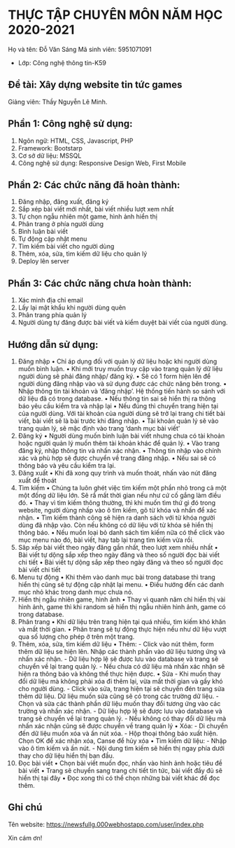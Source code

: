 
# THỰC TẬP CHUYÊN MÔN NĂM HỌC 2020-2021
Họ và tên: Đỗ Văn Sáng
Mã sinh viên: 5951071091
     
* Lớp: Công nghệ thông tin-K59

## Đề tài: Xây dựng website tin tức games
Giảng viên: Thầy Nguyễn Lê Minh. 

## Phần 1: Công nghệ sử dụng:
1. Ngôn ngữ: HTML, CSS, Javascript, PHP
2. Framework: Bootstarp
3. Cơ sở dữ liệu: MSSQL
4. Công nghệ sử dụng: Responsive Design Web, First Mobile
  
## Phần 2: Các chức năng đã hoàn thành:
1. Đăng nhập, đăng xuất, đăng ký
2. Sắp xép bài viết mới nhất, bài viết nhiều lượt xem nhất
3. Tự chọn ngẫu nhiên một game, hình ảnh hiển thị
4. Phân trang ở phía người dùng
5. Bình luận bài viết
6. Tự động cập nhật menu
7. Tìm kiếm bài viết cho người dùng
8. Thêm, xóa, sửa, tìm kiếm dữ liệu cho quản lý
9. Deploy lên server

## Phần 3: Các chức năng chưa hoàn thành:
1. Xác minh địa chỉ email
2. Lấy lại mật khẩu khi người dùng quên
3. Phân trang phía quản lý
4. Người dùng tự đăng được bài viết và kiểm duyệt bài viết của người dùng.

## Hướng dẫn sử dụng:
1. Đăng nhập
    •	Chỉ áp dụng đối với quản lý dữ liệu hoặc khi người dùng muốn bình luận.
    •	Khi mới truy muốn truy cập vào trang quản lý dữ liệu người dùng sẽ phải đăng nhập/ đăng ký.
    •	Sẽ có 1 form hiện lên để người dùng đăng nhập vào và sử dụng được các chức năng bên trong.
    •	Nhập thông tin tài khoản và ‘đăng nhập’. Hệ thống tiến hành so sánh với dữ liệu đã có trong database. 
    •	Nếu thông tin sai sẽ hiển thị ra thông báo yêu cầu kiểm tra và nhập lại
    •	Nếu đúng thì chuyển trang hiện tại của người dùng. Với tài khoản của người dùng sẽ trở lại trang chi tiết bài viết, bài viết sẽ là bài trước khi đăng nhập.
    •	Tài khoản quản lý sẽ vào trang quản lý, sẽ mặc định vào trang ‘danh mục bài viết’
2. Đăng ký
    •	Người dùng muốn bình luận bài viết nhưng chưa có tài khoản hoặc người quản lý muốn thêm tài khoản khác để quản lý.
    •	Vào trang đăng ký, nhập thông tin và nhấn xác nhận.
    •	Thông tin nhập vào chính xác và phù hợp sẽ được chuyển về trang đăng nhập.
    •	Nếu sai sẽ có thông báo và yêu cầu kiểm tra lại.
3. Đăng xuất
    •	Khi đã xong quy trình và muốn thoát, nhấn vào nút đăng xuất để thoát
4. Tìm kiếm
    •	Chúng ta luôn ghét việc tìm kiếm một phần nhỏ trong cả một một đống dữ liệu lớn. Sẽ rẩ mất thời gian nếu như cứ cố gắng làm điều đó.
    •	Thay vì tìm kiếm thông thường, thì khi muốn tìm thứ gì đó trong website, người dùng nhấp vào ô tìm kiếm, gõ từ khóa và nhấn để xác nhận.
    •	Tìm kiếm thành công sẽ hiện ra danh sách với từ khóa người dùng đã nhập vào. Còn nếu không có dữ liệu với từ khóa sẽ hiển thị thông báo.
    •	Nếu muốn loại bỏ danh sách tìm kiếm nữa có thể click vào mục menu nào đó, bài viết, hay tab lại trang tìm kiếm vừa rồi.
5. Săp xếp bài viết theo ngày đăng gần nhất, theo lượt xem nhiều nhất
    •	Bài viết tự dộng sắp xếp theo ngày đăng và theo số người đọc bài viết chi tiết
    •	Bài viết tự dộng sắp xếp theo ngày đăng và theo số người đọc bài viết chi tiết
6. Menu tự động
    •	Khi thêm vào danh mục bài trong database thì trang hiển thị cũng sẽ tự động cập nhật lại menu.
    •	Điều hướng đến các danh mục nhỏ khác trong danh mục chưa nó.
7. Hiển thị ngẫu nhiên game, hình ảnh
    •	Thay vì quanh năm chỉ hiển thị vài hình ảnh, game thì khi random sẽ hiển thị ngẫu nhiên hình ảnh, game có trong database.
8. Phân trang
    •	Khi dữ liệu trên  trang hiện tại quá nhiều, tìm kiếm khó khăn và mất thời gian.
    •	Phân trang sẽ tự động thực hiện nếu như dữ liệu vượt qua số lượng cho phép ở trên  một trang.
9. Thêm, xóa, sửa, tìm kiếm dữ liệu
    •	Thêm: 
        - Click vào nút thêm, form thêm dữ liệu se hiện lên. Nhập các thành phần vào dữ liệu tương ứng và nhấn xác nhận.
        - Dữ liệu hợp lệ sẽ được lưu vào database và trang sẽ chuyển về lại trang quản lý.
        - Nếu chưa có dữ liệu mà nhấn xác nhận sẽ hiện ra thông báo và không thể thực hiện được.
    •	Sửa
        -	Khi muốn thay đổi dữ liệu mà không phải xóa đi thêm lại, vừa mất thời gian và gấy khó cho người dùng.
	      - Click vào sửa, trang hiện tại sẽ chuyển đén trang sửa thêm dữ liệu. Dữ liệu muốn sửa cũng sẽ có trong các trường dữ liệu.
        -	Chọn và sửa các thành phần dữ liệu muốn thay đổi  tương ứng vào các trường và nhấn xác nhận.
        -	Dữ liệu hợp lệ sẽ được lưu vào database và trang sẽ chuyển về lại trang quản lý.
        -		Nếu không có thay đổi dữ liệu mà nhấn xác nhận cũng sẽ được chuyển về trang quản lý
    •	Xóa:
        - Di chuyển đến dữ liệu muốn xóa và ấn nút xóa.
        - Hộp thoại thông báo xuất hiện. Chọn OK để xác nhận xóa, Canse để hủy xóa
    •	Tìm kiếm dữ liệu:
        - Nhập vào ô tìm kiếm và ấn nút.
        - Nội dung tìm kiếm sẽ hiển thị ngay phía dưới thay cho dữ liệu hiển thị ban đầu.
10. Đọc bài viết
    •	Chọn bài viết muốn đọc, nhấn vào hình ảnh hoặc tiêu đề bài viết
    •	Trang sẽ chuyển sang trang chi tiết tin tức, bài viết đầy đủ sẽ hiển thị tại đây
    •	Đọc xong thì có thể chọn những bài viết khác để đọc thêm.

## Ghi chú
Tên website: https://newsfullg.000webhostapp.com/user/index.php

Xin cám ơn!
